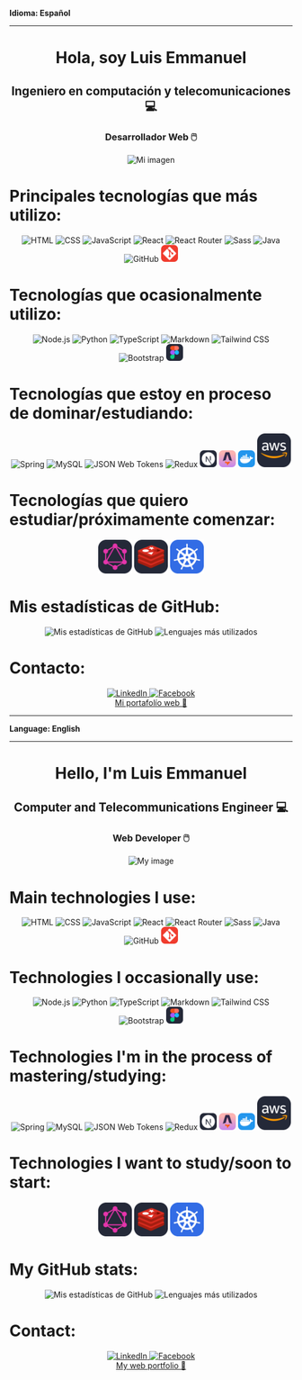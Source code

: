 **Idioma: Español**

---

<div align="center">
  <h1>Hola, soy Luis Emmanuel</h1>
  <h2>Ingeniero en computación y telecomunicaciones 💻</h2>
  <h3>Desarrollador Web 🖱️</h3>
  <img src="https://i.pinimg.com/originals/c9/6b/04/c96b04cb40941cd6340e6cf2db9fca31.jpg" width="300px" height="300px" alt="Mi imagen">
</div>

<h1>Principales tecnologías que más utilizo:</h1>

<div align="center">
  <img src="https://img.shields.io/badge/HTML5-E34F26?style=for-the-badge&logo=html5&logoColor=white" alt="HTML"/>
  <img src="https://img.shields.io/badge/CSS3-1572B6?style=for-the-badge&logo=css3&logoColor=white" alt="CSS"/>
  <img src="https://img.shields.io/badge/JavaScript-F7DF1E?style=for-the-badge&logo=javascript&logoColor=black" alt="JavaScript"/>
  <img src="https://img.shields.io/badge/React-20232A?style=for-the-badge&logo=react&logoColor=61DAFB" alt="React"/>
  <img src="https://img.shields.io/badge/React_Router-CA4245?style=for-the-badge&logo=react-router&logoColor=white" alt="React Router"/>
  <img src="https://img.shields.io/badge/Sass-CC6699?style=for-the-badge&logo=sass&logoColor=white" alt="Sass"/>
  <img src="https://img.shields.io/badge/Java-ED8B00?style=for-the-badge&logo=openjdk&logoColor=white" alt="Java"/>
  <img src="https://img.shields.io/badge/GitHub-100000?style=for-the-badge&logo=github&logoColor=white" alt="GitHub"/>
  <img src="https://raw.githubusercontent.com/tandpfun/skill-icons/main/icons/Git.svg" width="30px" height="auto" alt="Git"/>
</div>

<h1>Tecnologías que ocasionalmente utilizo:</h1>

<div align="center">
  <img src="https://img.shields.io/badge/Node.js-43853D?style=for-the-badge&logo=node.js&logoColor=white" alt="Node.js"/>
  <img src="https://img.shields.io/badge/Python-14354C?style=for-the-badge&logo=python&logoColor=white" alt="Python"/>
  <img src="https://img.shields.io/badge/TypeScript-007ACC?style=for-the-badge&logo=typescript&logoColor=white" alt="TypeScript"/>
  <img src="https://img.shields.io/badge/Markdown-000000?style=for-the-badge&logo=markdown&logoColor=white" alt="Markdown"/>
  <img src="https://img.shields.io/badge/Tailwind_CSS-38B2AC?style=for-the-badge&logo=tailwind-css&logoColor=white" alt="Tailwind CSS"/>
  <img src="https://img.shields.io/badge/Bootstrap-563D7C?style=for-the-badge&logo=bootstrap&logoColor=white" alt="Bootstrap"/>
  <img src="https://raw.githubusercontent.com/tandpfun/skill-icons/59059d9d1a2c092696dc66e00931cc1181a4ce1f/icons/Figma-Dark.svg" width="30px" height="auto" alt="figma"/>
</div>

<h1>Tecnologías que estoy en proceso de dominar/estudiando:</h1>

<div align="center">
  <img src="https://img.shields.io/badge/Spring-6DB33F?style=for-the-badge&logo=spring&logoColor=white" alt="Spring"/>
  <img src="https://img.shields.io/badge/MySQL-00000F?style=for-the-badge&logo=mysql&logoColor=white" alt="MySQL"/>
  <img src="https://img.shields.io/badge/json%20web%20tokens-323330?style=for-the-badge&logo=json-web-tokens&logoColor=pink" alt="JSON Web Tokens"/>
  <img src="https://img.shields.io/badge/Redux-593D88?style=for-the-badge&logo=redux&logoColor=white" alt="Redux"/>
  <img src="https://raw.githubusercontent.com/tandpfun/skill-icons/59059d9d1a2c092696dc66e00931cc1181a4ce1f/icons/NextJS-Dark.svg" width="30px" height="auto" alt="NextJs" />
  <img src="https://raw.githubusercontent.com/tandpfun/skill-icons/main/icons/Astro.svg" width="30px" height="auto" alt="Astro"/>
  <img src="https://raw.githubusercontent.com/tandpfun/skill-icons/main/icons/Docker.svg" width="30px" height="auto" alt="Docker"/>
  <img src="https://raw.githubusercontent.com/tandpfun/skill-icons/main/icons/AWS-Dark.svg" width="60px" height="auto" alt="AWS"/>
</div>

<h1>Tecnologías que quiero estudiar/próximamente comenzar:</h1>

<div align="center">
  <img src="https://raw.githubusercontent.com/tandpfun/skill-icons/main/icons/GraphQL-Dark.svg" width="60px" height="auto" alt="GraphQL"/>
  <img src="https://raw.githubusercontent.com/tandpfun/skill-icons/main/icons/Redis-Dark.svg" width="60px" height="auto" alt="Redis"/>
  <img src="https://raw.githubusercontent.com/tandpfun/skill-icons/main/icons/Kubernetes.svg" width="60px" height="auto" alt="Kubernetes"/>
</div>

<h1>Mis estadísticas de GitHub:</h1>

<div align="center">
  <img src="https://github-readme-stats.vercel.app/api?username=LuisEmmanuel27&theme=blue-green" alt="Mis estadísticas de GitHub"/>
  <img src="https://github-readme-stats.vercel.app/api/top-langs/?username=LuisEmmanuel27&theme=blue-green" alt="Lenguajes más utilizados"/>
</div>

<h1>Contacto:</h1>

<div align="center">
  <a href="https://www.linkedin.com/in/luis-emmanuel-ram%C3%ADrez-fern%C3%A1ndez-pro/">
    <img src="https://img.shields.io/badge/LinkedIn-0077B5?style=for-the-badge&logo=linkedin&logoColor=white" alt="LinkedIn"/>
  </a>
  <a href="https://www.facebook.com/profile.php?id=100090593403956">
    <img src="https://img.shields.io/badge/Facebook-1877F2?style=for-the-badge&logo=facebook&logoColor=white" alt="Facebook"/>
  </a>
  <br />
  <a href="https://main--portafolio-lerf-astr.netlify.app/">Mi portafolío web 💼</a>
</div>

---

**Language: English**

---

<div align="center">
  <h1>Hello, I'm Luis Emmanuel</h1>
  <h2>Computer and Telecommunications Engineer 💻</h2>
  <h3>Web Developer 🖱️</h3>
  <img src="https://i.pinimg.com/originals/c9/6b/04/c96b04cb40941cd6340e6cf2db9fca31.jpg" width="300px" height="300px" alt="My image">
</div>

<h1>Main technologies I use:</h1>
<div align="center">
  <img src="https://img.shields.io/badge/HTML5-E34F26?style=for-the-badge&logo=html5&logoColor=white" alt="HTML"/>
  <img src="https://img.shields.io/badge/CSS3-1572B6?style=for-the-badge&logo=css3&logoColor=white" alt="CSS"/>
  <img src="https://img.shields.io/badge/JavaScript-F7DF1E?style=for-the-badge&logo=javascript&logoColor=black" alt="JavaScript"/>
  <img src="https://img.shields.io/badge/React-20232A?style=for-the-badge&logo=react&logoColor=61DAFB" alt="React"/>
  <img src="https://img.shields.io/badge/React_Router-CA4245?style=for-the-badge&logo=react-router&logoColor=white" alt="React Router"/>
  <img src="https://img.shields.io/badge/Sass-CC6699?style=for-the-badge&logo=sass&logoColor=white" alt="Sass"/>
  <img src="https://img.shields.io/badge/Java-ED8B00?style=for-the-badge&logo=openjdk&logoColor=white" alt="Java"/>
  <img src="https://img.shields.io/badge/GitHub-100000?style=for-the-badge&logo=github&logoColor=white" alt="GitHub"/>
  <img src="https://raw.githubusercontent.com/tandpfun/skill-icons/main/icons/Git.svg" width="30px" height="auto" alt="Git"/>
</div>

<h1>Technologies I occasionally use:</h1>
<div align="center">
  <img src="https://img.shields.io/badge/Node.js-43853D?style=for-the-badge&logo=node.js&logoColor=white" alt="Node.js"/>
  <img src="https://img.shields.io/badge/Python-14354C?style=for-the-badge&logo=python&logoColor=white" alt="Python"/>
  <img src="https://img.shields.io/badge/TypeScript-007ACC?style=for-the-badge&logo=typescript&logoColor=white" alt="TypeScript"/>
  <img src="https://img.shields.io/badge/Markdown-000000?style=for-the-badge&logo=markdown&logoColor=white" alt="Markdown"/>
  <img src="https://img.shields.io/badge/Tailwind_CSS-38B2AC?style=for-the-badge&logo=tailwind-css&logoColor=white" alt="Tailwind CSS"/>
  <img src="https://img.shields.io/badge/Bootstrap-563D7C?style=for-the-badge&logo=bootstrap&logoColor=white" alt="Bootstrap"/>
  <img src="https://raw.githubusercontent.com/tandpfun/skill-icons/59059d9d1a2c092696dc66e00931cc1181a4ce1f/icons/Figma-Dark.svg" width="30px" height="auto" alt="figma"/>
</div>

<h1>Technologies I'm in the process of mastering/studying:</h1>
<div align="center">
  <img src="https://img.shields.io/badge/Spring-6DB33F?style=for-the-badge&logo=spring&logoColor=white" alt="Spring"/>
  <img src="https://img.shields.io/badge/MySQL-00000F?style=for-the-badge&logo=mysql&logoColor=white" alt="MySQL"/>
  <img src="https://img.shields.io/badge/json%20web%20tokens-323330?style=for-the-badge&logo=json-web-tokens&logoColor=pink" alt="JSON Web Tokens"/>
  <img src="https://img.shields.io/badge/Redux-593D88?style=for-the-badge&logo=redux&logoColor=white" alt="Redux"/>
  <img src="https://raw.githubusercontent.com/tandpfun/skill-icons/59059d9d1a2c092696dc66e00931cc1181a4ce1f/icons/NextJS-Dark.svg" width="30px" height="auto" alt="NextJs" />
  <img src="https://raw.githubusercontent.com/tandpfun/skill-icons/main/icons/Astro.svg" width="30px" height="auto" alt="Astro"/>
  <img src="https://raw.githubusercontent.com/tandpfun/skill-icons/main/icons/Docker.svg" width="30px" height="auto" alt="Docker"/>
  <img src="https://raw.githubusercontent.com/tandpfun/skill-icons/main/icons/AWS-Dark.svg" width="60px" height="auto" alt="AWS"/>
</div>

<h1>Technologies I want to study/soon to start:</h1>
<div align="center">
  <img src="https://raw.githubusercontent.com/tandpfun/skill-icons/main/icons/GraphQL-Dark.svg" width="60px" height="auto" alt="GraphQL"/>
  <img src="https://raw.githubusercontent.com/tandpfun/skill-icons/main/icons/Redis-Dark.svg" width="60px" height="auto" alt="Redis"/>
  <img src="https://raw.githubusercontent.com/tandpfun/skill-icons/main/icons/Kubernetes.svg" width="60px" height="auto" alt="Kubernetes"/>
</div>

<h1>My GitHub stats:</h1>
<div align="center">
  <img src="https://github-readme-stats.vercel.app/api?username=LuisEmmanuel27&theme=blue-green" alt="Mis estadísticas de GitHub"/>
  <img src="https://github-readme-stats.vercel.app/api/top-langs/?username=LuisEmmanuel27&theme=blue-green" alt="Lenguajes más utilizados"/>
</div>

<h1>Contact:</h1>
<div align="center">
  <a href="https://www.linkedin.com/in/luis-emmanuel-ram%C3%ADrez-fern%C3%A1ndez-pro/">
    <img src="https://img.shields.io/badge/LinkedIn-0077B5?style=for-the-badge&logo=linkedin&logoColor=white" alt="LinkedIn"/>
  </a>
  <a href="https://www.facebook.com/profile.php?id=100090593403956">
    <img src="https://img.shields.io/badge/Facebook-1877F2?style=for-the-badge&logo=facebook&logoColor=white" alt="Facebook"/>
  </a>
  <br />
  <a href="https://main--portafolio-lerf-astr.netlify.app/">My web portfolio 💼</a>
</div>
